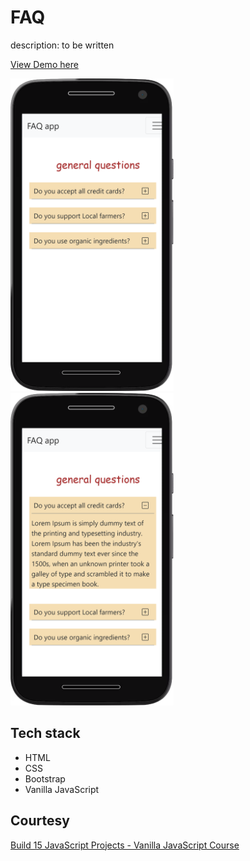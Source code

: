 # FAQ

description: to be written

[View Demo here](https://madhuri-chitikela.github.io/FAQ/)

<img src="docs/FAQ1.png" height="500" />
<img src="docs/FAQ.png" height="500" />

## Tech stack

- HTML
- CSS
- Bootstrap
- Vanilla JavaScript

## Courtesy

[Build 15 JavaScript Projects - Vanilla JavaScript Course](https://www.youtube.com/watch?v=3PHXvlpOkf4)
